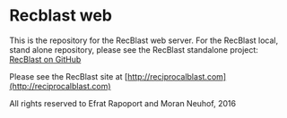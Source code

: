 # Recblast web

This is the repository for the RecBlast web server.
For the RecBlast local, stand alone repository, please see the RecBlast standalone project:
[RecBlast on GitHub](https://github.com/neuhofmo/RecBlast)


Please see the RecBlast site at [http://reciprocalblast.com](http://reciprocalblast.com)

All rights reserved to Efrat Rapoport and Moran Neuhof, 2016 